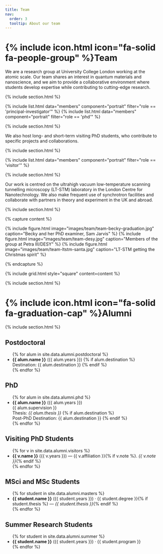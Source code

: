 ```yaml
---
title: Team
nav:
  order: 3
  tooltip: About our team
---
```


# {% include icon.html icon="fa-solid fa-people-group" %}Team

We are a research group at University College London working at the atomic scale. Our team shares an interest in quantum materials and nanoscience, and we aim to provide a collaborative environment where students develop expertise while contributing to cutting-edge research.


{% include section.html %}

{% include list.html data="members" component="portrait" filter="role == 'principal-investigator'" %}
{% include list.html data="members" component="portrait" filter="role == 'phd'" %}

{% include section.html %}

We also host long- and short-term visiting PhD students, who contribute to specific projects and collaborations.


{% include section.html %}

{% include list.html data="members" component="portrait" filter="role == 'visitor'" %}

{% include section.html %}

Our work is centred on the ultrahigh vacuum low-temperature scanning tunnelling microscopy (LT-STM) laboratory in the London Centre for Nanotechnology. We also make frequent use of synchrotron facilities and collaborate with partners in theory and experiment in the UK and abroad.



{% include section.html %}

{% capture content %}

{% include figure.html image="images/team/team-becky-graduation.jpg" caption="Becky and her PhD examiner, Sam Jarvis" %}
{% include figure.html image="images/team/team-desy.jpg" caption="Members of the group at Petra III/DESY" %}
{% include figure.html image="images/team/team-ltstm-santa.jpg" caption="LT-STM getting the Christmas spirit" %}

{% endcapture %}

{% include grid.html style="square" content=content %}


{% include section.html %}

# {% include icon.html icon="fa-solid fa-graduation-cap" %}Alumni

{% include section.html %}

## Postdoctoral

<ul>
{% for alum in site.data.alumni.postdoctoral %}
  <li>
    <strong>{{ alum.name }}</strong> ({{ alum.years }})  
    {% if alum.destination %}
    <br>
    Destination: {{ alum.destination }}
    {% endif %}
  </li>
{% endfor %}
</ul>


## PhD 

<ul>
{% for alum in site.data.alumni.phd %}
  <li>
    <strong>{{ alum.name }}</strong> ({{ alum.years }})  
    <br>
    {{ alum.supervision }} 
    <br>
    Thesis: <em>{{ alum.thesis }}</em>  
    {% if alum.destination %}
    <br>
    Post-PhD Destination: {{ alum.destination }}
    {% endif %}
  </li>
{% endfor %}
</ul>


## Visiting PhD Students 

<ul>
{% for v in site.data.alumni.visitors %}
  <li>
    <strong>{{ v.name }}</strong> ({{ v.years }}) — {{ v.affiliation }}{% if v.note %}. <em>{{ v.note }}</em>{% endif %}
  </li>
{% endfor %}
</ul>

## MSci and MSc Students

<ul>
{% for student in site.data.alumni.masters %}
  <li>
    <strong>{{ student.name }}</strong> ({{ student.years }}) · {{ student.degree }}{% if student.thesis %} — <em>{{ student.thesis }}</em>{% endif %}
  </li>
{% endfor %}
</ul>

## Summer Research Students

<ul>
{% for student in site.data.alumni.summer %}
  <li>
    <strong>{{ student.name }}</strong> ({{ student.years }}) · {{ student.program }}
  </li>
{% endfor %}
</ul>

